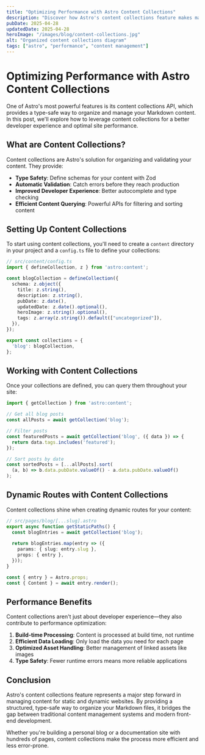 ```yaml
---
title: "Optimizing Performance with Astro Content Collections"
description: "Discover how Astro's content collections feature makes managing blog posts and other content easier while maintaining blazing-fast performance."
pubDate: 2025-04-28
updatedDate: 2025-04-28
heroImage: "/images/blog/content-collections.jpg"
alt: "Organized content collections diagram"
tags: ["astro", "performance", "content management"]
---
```


# Optimizing Performance with Astro Content Collections

One of Astro's most powerful features is its content collections API, which provides a type-safe way to organize and manage your Markdown content. In this post, we'll explore how to leverage content collections for a better developer experience and optimal site performance.

## What are Content Collections?

Content collections are Astro's solution for organizing and validating your content. They provide:

- **Type Safety**: Define schemas for your content with Zod
- **Automatic Validation**: Catch errors before they reach production
- **Improved Developer Experience**: Better autocomplete and type checking
- **Efficient Content Querying**: Powerful APIs for filtering and sorting content

## Setting Up Content Collections

To start using content collections, you'll need to create a `content` directory in your project and a `config.ts` file to define your collections:

```typescript
// src/content/config.ts
import { defineCollection, z } from 'astro:content';

const blogCollection = defineCollection({
  schema: z.object({
    title: z.string(),
    description: z.string(),
    pubDate: z.date(),
    updatedDate: z.date().optional(),
    heroImage: z.string().optional(),
    tags: z.array(z.string()).default(["uncategorized"]),
  }),
});

export const collections = {
  'blog': blogCollection,
};
```

## Working with Content Collections

Once your collections are defined, you can query them throughout your site:

```typescript
import { getCollection } from 'astro:content';

// Get all blog posts
const allPosts = await getCollection('blog');

// Filter posts
const featuredPosts = await getCollection('blog', ({ data }) => {
  return data.tags.includes('featured');
});

// Sort posts by date
const sortedPosts = [...allPosts].sort(
  (a, b) => b.data.pubDate.valueOf() - a.data.pubDate.valueOf()
);
```

## Dynamic Routes with Content Collections

Content collections shine when creating dynamic routes for your content:

```typescript
// src/pages/blog/[...slug].astro
export async function getStaticPaths() {
  const blogEntries = await getCollection('blog');
  
  return blogEntries.map(entry => ({
    params: { slug: entry.slug },
    props: { entry },
  }));
}

const { entry } = Astro.props;
const { Content } = await entry.render();
```

## Performance Benefits

Content collections aren't just about developer experience—they also contribute to performance optimization:

1. **Build-time Processing**: Content is processed at build time, not runtime
2. **Efficient Data Loading**: Only load the data you need for each page
3. **Optimized Asset Handling**: Better management of linked assets like images
4. **Type Safety**: Fewer runtime errors means more reliable applications

## Conclusion

Astro's content collections feature represents a major step forward in managing content for static and dynamic websites. By providing a structured, type-safe way to organize your Markdown files, it bridges the gap between traditional content management systems and modern front-end development.

Whether you're building a personal blog or a documentation site with hundreds of pages, content collections make the process more efficient and less error-prone.